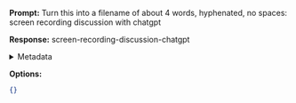 **Prompt:**
Turn this into a filename of about 4 words, hyphenated, no spaces: screen recording discussion with chatgpt

**Response:**
screen-recording-discussion-chatgpt

<details><summary>Metadata</summary>

- Duration: 860 ms
- Datetime: 2023-11-10T15:45:16.804769
- Model: gpt-3.5-turbo-0613

</details>

**Options:**
```json
{}
```

